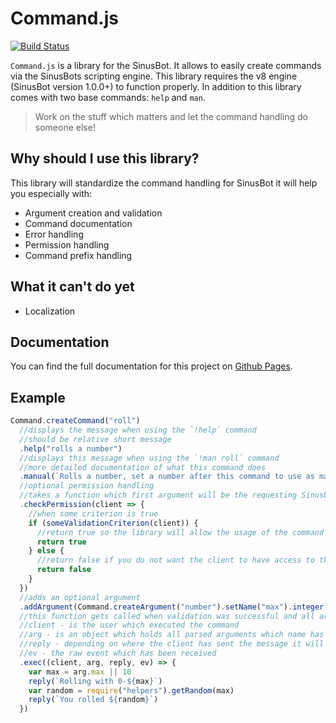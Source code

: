 # Command.js

[![Build Status](https://travis-ci.com/Multivit4min/Sinusbot-Command.svg?branch=master)](https://travis-ci.com/Multivit4min/Sinusbot-Command)

`Command.js` is a library for the SinusBot. It allows to easily create commands via the SinusBots scripting engine. This library requires the v8 engine (SinusBot version 1.0.0+) to function properly. In addition to this library comes with two base commands: `help` and `man`. 

> Work on the stuff which matters and let the command handling do someone else!

## Why should I use this library?

This library will standardize the command handling for SinusBot it will help you especially with:

  - Argument creation and validation
  - Command documentation
  - Error handling
  - Permission handling
  - Command prefix handling

## What it can't do yet

  - Localization
  
## Documentation

You can find the full documentation for this project on [Github Pages](https://multivit4min.github.io/Sinusbot-Command).

## Example

```javascript
Command.createCommand("roll")
  //displays the message when using the `!help` command
  //should be relative short message
  .help("rolls a number")
  //displays this message when using the `!man roll` command
  //more detailed documentation of what this command does
  .manual(`Rolls a number, set a number after this command to use as maximum`)
  //optional permission handling
  //takes a function which first argument will be the requesting Sinusbot Client
  .checkPermission(client => {
    //when some criterion is true
    if (someValidationCriterion(client)) {
      //return true so the library will allow the usage of the command to the client
      return true
    } else {
      //return false if you do not want the client to have access to this command
      return false
    }
  })
  //adds an optional argument
  .addArgument(Command.createArgument("number").setName("max").integer().min(1).optional())
  //this function gets called when validation was successful and all arguments have been parsed successful
  //client - is the user which executed the command
  //arg - is an object which holds all parsed arguments which name has been set via the arguments .setName() function
  //reply - depending on where the client has sent the message it will automatically reply to the client, channel or server chat
  //ev - the raw event which has been received
  .exec((client, arg, reply, ev) => {
    var max = arg.max || 10
    reply(`Rolling with 0-${max}`)
    var random = require("helpers").getRandom(max)
    reply(`You rolled ${random}`)
  })
```
